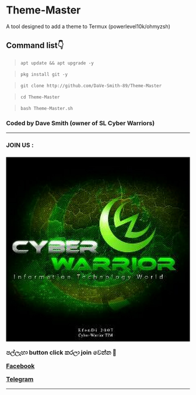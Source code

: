 # Theme-Master

A tool designed to add a theme to Termux (powerlevel10k/ohmyzsh)

## Command list👇

>`apt update && apt upgrade -y`

>`pkg install git -y`

>`git clone http://github.com/DaVe-Smith-89/Theme-Master`

>`cd Theme-Master`

>`bash Theme-Master.sh`

### Coded by Dave Smith (owner of SL Cyber Warriors)

<hr colour="Red" size="10">
<h3>JOIN US :<h3/>
<img src="400086900718_114430.jpg">

<br>


පල්ලැහා button click කරලා join වෙන්න 🖤

<a href="https://www.facebook.com/groups/424580708746052/?ref=share"> Facebook </a>

<a href="http://t.me/By_sstp"> Telegram  </a>

<hr colour="Red" size="10">


